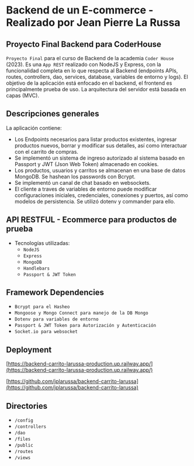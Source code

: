 # Backend de un E-commerce  - Realizado por Jean Pierre La Russa
 
## Proyecto Final Backend para CoderHouse 

`Proyecto Final` para el curso de Backend de la academia `Coder House` (2023).
Es una `App REST` realizado con NodeJS y Express, con la funcionalidad completa en lo que respecta al Backend (endpoints APIs, routes, controllers, dao, services, database, variables de entorno y logs).
El objetivo de la aplicación está enfocado en el backend, el frontend es principalmente prueba de uso.
La arquitectura del servidor está basada en capas (MVC).

## Descripciones generales
La aplicación contiene:

- Los Endpoints necesarios para listar productos existentes, ingresar productos nuevos, borrar y modificar sus detalles, así como interactuar con el carrito de compras.
- Se implementó un sistema de ingreso autorizado al sistema basado en Passport y JWT (Json Web Token) almacenado en cookies.
- Los productos, usuarios y carritos se almacenan en una base de datos MongoDB. Se hashean los passwords con Bcrypt.
- Se implementó un canal de chat basado en websockets.
- El cliente a traves de variables de entorno puede modificar configuraciones iniciales, credenciales, conexiones y puertos, así como modelos de persistencia. Se utilizó dotenv y commander para ello.


## API RESTFUL - Ecommerce para productos de prueba

- Tecnologías utilizadas:     
    - `NodeJS`
    - `Express`
    - `MongoDB`
    - `Handlebars`
    - `Passport & JWT Token`

## Framework Dependencies
- `Bcrypt para el Hasheo`
- `Mongoose y Mongo Connect para manejo de la DB Mongo`
- `Dotenv para variables de entorno`
- `Passport & JWT Token para Autorización y Autenticación`
- `Socket.io para websocket`


## Deployment 
[https://backend-carrito-larussa-production.up.railway.app/](https://backend-carrito-larussa-production.up.railway.app/)

[https://github.com/jplarussa/backend-carrito-larussa](https://github.com/jplarussa/backend-carrito-larussa)

## Directories
- `/config`
- `/controllers`
- `/dao`
- `/files`
- `/public`
- `/routes`
- `/views`
